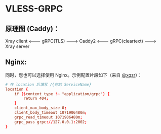 # VLESS-GRPC

## 原理图 (Caddy)：
Xray client <--- gRPC(TLS) ---> Caddy2 <--- gRPC(cleartext) ---> Xray server

## Nginx:

同时，您也可以选择使用 Nginx。示例配置片段如下（来自 [@xqzr](https://github.com/xqzr)）：
```conf
# 在 location 后填写 /{你的 ServiceName}
location {
    if ($content_type !~ "application/grpc") {
        return 404;
    }
    client_max_body_size 0;
    client_body_timeout 1071906480m;
    grpc_read_timeout 1071906480m;
    grpc_pass grpc://127.0.0.1:2002;
}

```
